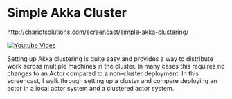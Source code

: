 # Simple Akka Cluster

http://chariotsolutions.com/screencast/simple-akka-clustering/

[![Youtube Vides](http://img.youtube.com/vi/6RQb7Hz_TPw/0.jpg)](http://www.youtube.com/watch?v=6RQb7Hz_TPw)

Setting up Akka clustering is quite easy and provides a way to distribute work across multiple machines in the cluster. In many cases this requires no changes to an Actor compared to a non-cluster deployment. In this screencast, I walk through setting up a cluster and compare deploying an actor in a local actor system and a clustered actor system.
